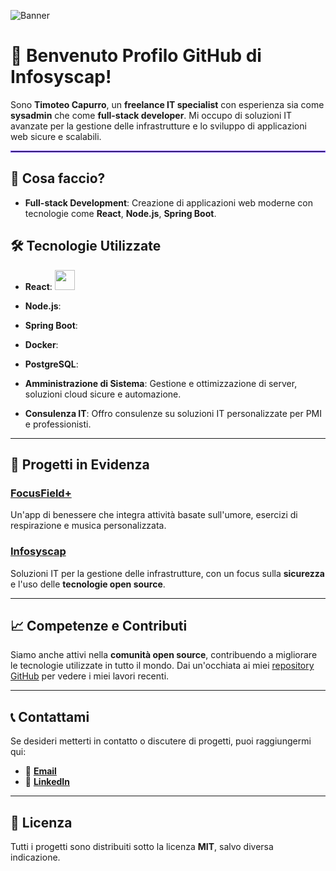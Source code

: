 ![Banner](https://www.infosyscap.net/assets/images/banner.png)

# 👋 Benvenuto Profilo GitHub di Infosyscap!

Sono **Timoteo Capurro**, un **freelance IT specialist** con esperienza sia come **sysadmin** che come **full-stack developer**. Mi occupo di soluzioni IT avanzate per la gestione delle infrastrutture e lo sviluppo di applicazioni web sicure e scalabili.

<hr style="border: 1px solid #7c4dff;">

## 🌱 Cosa faccio?

- **Full-stack Development**: Creazione di applicazioni web moderne con tecnologie come **React**, **Node.js**, **Spring Boot**.

## 🛠 Tecnologie Utilizzate

- **React**: <img src="https://www.infosyscap.net/assets/images/react.svg" width="32" height="32">
- **Node.js**: <i class="fab fa-node"></i>
- **Spring Boot**: <i class="fab fa-java"></i>
- **Docker**: <i class="fab fa-docker"></i>
- **PostgreSQL**: <i class="fas fa-database"></i>

  
- **Amministrazione di Sistema**: Gestione e ottimizzazione di server, soluzioni cloud sicure e automazione.
- **Consulenza IT**: Offro consulenze su soluzioni IT personalizzate per PMI e professionisti.

---

## 🔧 Progetti in Evidenza

### [FocusField+](https://www.focusfield.it)
Un'app di benessere che integra attività basate sull'umore, esercizi di respirazione e musica personalizzata.

### [Infosyscap](https://www.infosyscap.net)
Soluzioni IT per la gestione delle infrastrutture, con un focus sulla **sicurezza** e l'uso delle **tecnologie open source**.

---

## 📈 Competenze e Contributi

Siamo anche attivi nella **comunità open source**, contribuendo a migliorare le tecnologie utilizzate in tutto il mondo. Dai un'occhiata ai miei [repository GitHub](https://github.com/capurrot) per vedere i miei lavori recenti.

---

## 📞 Contattami

Se desideri metterti in contatto o discutere di progetti, puoi raggiungermi qui:

- 📧 **[Email](mailto:timoteo@infosyscap.net)**
- 💼 **[LinkedIn](https://www.linkedin.com/in/timoteo-capurro)**

---

## 📝 Licenza

Tutti i progetti sono distribuiti sotto la licenza **MIT**, salvo diversa indicazione.




